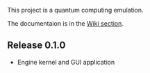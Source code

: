 This project is a quantum computing emulation.

The documentaion is in the [Wiki section](https://github.com/m-marini/qucomp/wiki).

## Release 0.1.0

- Engine kernel and GUI application
